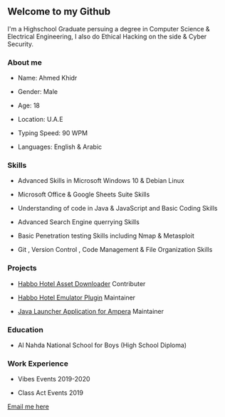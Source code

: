 ## Welcome to my Github

I'm a Highschool Graduate persuing a degree in Computer Science & Electrical Engineering, I also do Ethical Hacking on the side & Cyber Security.

### About me
- Name: Ahmed Khidr

- Gender: Male

- Age: 18

- Location: U.A.E

- Typing Speed: 90 WPM

- Languages: English & Arabic

### Skills

- Advanced Skills in Microsoft Windows 10 & Debian Linux

- Microsoft Office & Google Sheets Suite Skills

- Understanding of code in Java & JavaScript and Basic Coding Skills

- Advanced Search Engine querrying Skills

- Basic Penetration testing Skills including Nmap & Metasploit

- Git , Version Control , Code Management & File Organization Skills

### Projects

- [Habbo Hotel Asset Downloader](https://github.com/higoka/habbo-downloader) Contributer

- [Habbo Hotel Emulator Plugin](https://github.com/Dippys/StaffTools) Maintainer

- [Java Launcher Application for Ampera](https://github.com/Dippys/Ampera-Launcher) Maintainer

### Education

- Al Nahda National School for Boys (High School Diploma)

### Work Experience

- Vibes Events 2019-2020

- Class Act Events 2019
 
[Email me here](mailto:ahmed@barrawi.xyz)
